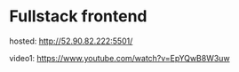 # Fullstack frontend

hosted: http://52.90.82.222:5501/

video1: https://www.youtube.com/watch?v=EpYQwB8W3uw


